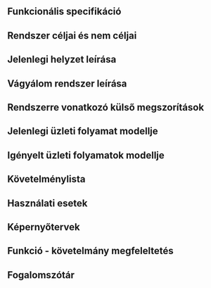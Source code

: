 ## Funkcionális specifikáció

## Rendszer céljai és nem céljai

## Jelenlegi helyzet leírása

## Vágyálom rendszer leírása

## Rendszerre vonatkozó külső megszorítások

## Jelenlegi üzleti folyamat modellje

## Igényelt üzleti folyamatok modellje

## Követelménylista

## Használati esetek

## Képernyőtervek

## Funkció - követelmány megfeleltetés

## Fogalomszótár
